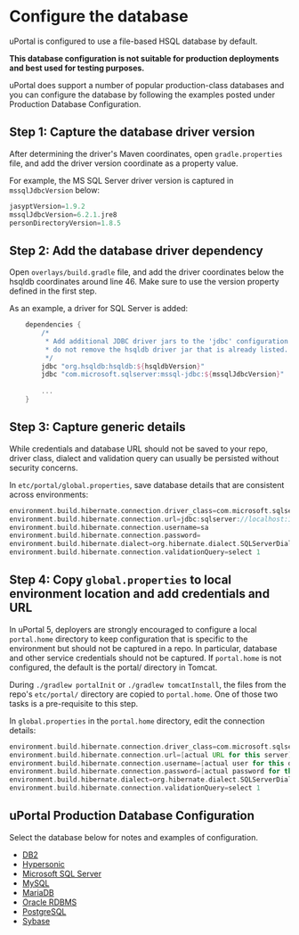 # Configure the database

uPortal is configured to use a file-based HSQL database by default.

**This database configuration is not suitable for production deployments and best used for testing purposes.**

uPortal does support a number of popular production-class databases and you can configure the database by following the examples posted under Production Database Configuration.

## Step 1: Capture the database driver version

After determining the driver's Maven coordinates, open `gradle.properties` file, and add the driver version coordinate
as a property value.

For example, the MS SQL Server driver version is captured in `mssqlJdbcVersion` below:

```groovy
jasyptVersion=1.9.2
mssqlJdbcVersion=6.2.1.jre8
personDirectoryVersion=1.8.5
```

## Step 2: Add the database driver dependency

Open `overlays/build.gradle` file, and add the driver coordinates below
the hsqldb coordinates around line 46. Make sure to use the version property defined in the first step.

As an example, a driver for SQL Server is added:

```groovy
    dependencies {
        /*
         * Add additional JDBC driver jars to the 'jdbc' configuration below;
         * do not remove the hsqldb driver jar that is already listed.
         */
        jdbc "org.hsqldb:hsqldb:${hsqldbVersion}"
        jdbc "com.microsoft.sqlserver:mssql-jdbc:${mssqlJdbcVersion}"
 
        ...
    }
```

## Step 3: Capture generic details

While credentials and database URL should not be saved to your repo, driver class, dialect and validation query
can usually be persisted without security concerns.

In `etc/portal/global.properties`, save database details that are consistent across environments:

```groovy
environment.build.hibernate.connection.driver_class=com.microsoft.sqlserver.jdbc.SQLServerDriver
environment.build.hibernate.connection.url=jdbc:sqlserver://localhost:1433;
environment.build.hibernate.connection.username=sa
environment.build.hibernate.connection.password=
environment.build.hibernate.dialect=org.hibernate.dialect.SQLServerDialect
environment.build.hibernate.connection.validationQuery=select 1
```

## Step 4: Copy `global.properties` to local environment location and add credentials and URL

In uPortal 5, deployers are strongly encouraged to configure a local `portal.home` directory to keep configuration
that is specific to the environment but should not be captured in a repo. In particular, database and other service
credentials should not be captured. If `portal.home` is not configured, the default is the portal/ directory in Tomcat.

During `./gradlew portalInit` or `./gradlew tomcatInstall`, the files from the repo's `etc/portal/` directory are
copied to `portal.home`. One of those two tasks is a pre-requisite to this step.

In `global.properties` in the `portal.home` directory, edit the connection details:

```groovy
environment.build.hibernate.connection.driver_class=com.microsoft.sqlserver.jdbc.SQLServerDriver
environment.build.hibernate.connection.url=[actual URL for this server]
environment.build.hibernate.connection.username=[actual user for this db]
environment.build.hibernate.connection.password=[actual password for this db]
environment.build.hibernate.dialect=org.hibernate.dialect.SQLServerDialect
environment.build.hibernate.connection.validationQuery=select 1
```

## uPortal Production Database Configuration 

Select the database below for notes and examples of configuration.

+ [DB2](db2.md)
+ [Hypersonic](hypersonic.md)
+ [Microsoft SQL Server](ms-sqlserver.md)
+ [MySQL](mysql.md)
+ [MariaDB](mariadb.md)
+ [Oracle RDBMS](oracle.md)
+ [PostgreSQL](postgresql.md)
+ [Sybase](sybase.md)
